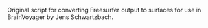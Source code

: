 Original script for converting Freesurfer output to surfaces for use in BrainVoyager by Jens Schwartzbach. 
